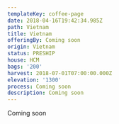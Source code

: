 ```yaml
---
templateKey: coffee-page
date: 2018-04-16T19:42:34.985Z
path: Vietnam
title: Vietnam
offeringBy: Coming soon
origin: Vietnam
status: PRESHIP
house: HCM
bags: '200'
harvest: 2018-07-01T07:00:00.000Z
elevation: '1300'
process: Coming soon
description: Coming soon
---
```

Coming soon
